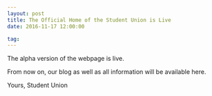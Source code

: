 ```yaml
---
layout: post
title: The Official Home of the Student Union is Live
date: 2016-11-17 12:00:00

tag: 
---
```

The alpha version of the webpage is live.

From now on, our blog as well as all information will be available here.

Yours,
Student Union